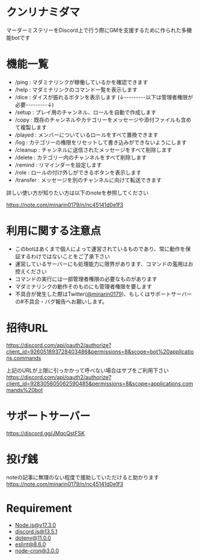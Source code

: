 # クンリナミダマ
マーダーミステリーをDiscord上で行う際にGMを支援するために作られた多機能botです

# 機能一覧
- /ping : マダミナリンクが稼働しているかを確認できます
- /help : マダミナリンクのコマンド一覧を表示します
- /dice : ダイスが振れるボタンを表示します
(↓---------以下は管理者権限が必要---------↓)
- /setup : プレイ用のチャンネル、ロールを自動で作成します
- /copy : 既存のチャンネルやカテゴリーをメッセージや添付ファイルも含めて複製します
- /played : メンバーについているロールをすべて置換できます
- /log : カテゴリーの権限をリセットして書き込みができないようにします
- /cleanup : チャンネルに送信されたメッセージをすべて削除します
- /delete : カテゴリー内のチャンネルをすべて削除します
- /remind : リマインダーを設定します
- /role : ロールの付け外しができるボタンを表示します
- /transfer : メッセージを別のチャンネルに向けて転送できます

詳しい使い方が知りたい方は以下のnoteを参照してください

https://note.com/minarin0179/n/nc45141d0e1f3 

# 利用に関する注意点
- このbotはあくまで個人によって運営されているものであり、常に動作を保証するわけではないことをご了承下さい
- 運営しているサーバーにも処理能力に限界があります、コマンドの濫用はお控えください
- コマンドの実行には一部管理者権限の必要なものがあります
- マダミナリンクの動作そのものにも管理者権限を要します
- 不具合が発生した際はTwitter([@minarin0179](https://twitter.com/minarin0179))、もしくはサポートサーバーの#不具合・バグ報告へお願いします。

# 招待URL
https://discord.com/api/oauth2/authorize?client_id=926051893728403486&permissions=8&scope=bot%20applications.commands

上記のURLが上限に引っかかって呼べない場合はサブをご利用下さい
https://discord.com/api/oauth2/authorize?client_id=928305605062590485&permissions=8&scope=applications.commands%20bot

# サポートサーバー
https://discord.gg/JMqcQstFSK

# 投げ銭
noteの記事に無理のない程度で援助していただけると助かります
https://note.com/minarin0179/n/nc45141d0e1f3 


# Requirement
- Node.js@v17.3.0
- discord.js@13.5.1
- dotenv@11.0.0
- eslint@8.6.0
- node-cron@3.0.0
